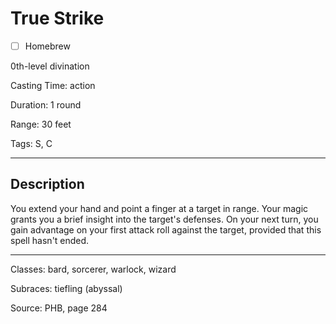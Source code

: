 # True Strike

- [ ] Homebrew

0th-level divination

Casting Time: action

Duration: 1 round

Range: 30 feet

Tags: S, C

---

## Description
You extend your hand and point a finger at a target in range. Your magic grants you a brief insight into the target's defenses. On your next turn, you gain advantage on your first attack roll against the target, provided that this spell hasn't ended.

---

Classes: bard, sorcerer, warlock, wizard

Subraces: tiefling (abyssal)

Source: PHB, page 284
